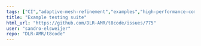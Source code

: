```yaml
---
tags: ["CI","adaptive-mesh-refinement","examples","high-performance-computing","hpc","mesh","modeling","mpi","parallel","parallel-computing","prioritylow","simulation","tests","workloadhigh"]
title: "Example testing suite"
html_url: "https://github.com/DLR-AMR/t8code/issues/775"
user: "sandro-elsweijer"
repo: "DLR-AMR/t8code"
---
```


